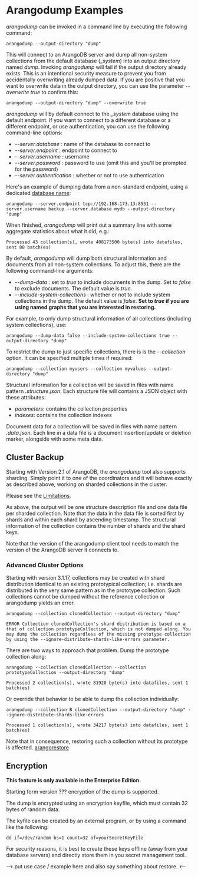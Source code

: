 Arangodump Examples
===================

_arangodump_ can be invoked in a command line by executing the following command:

    arangodump --output-directory "dump"

This will connect to an ArangoDB server and dump all non-system collections from
the default database (*_system*) into an output directory named *dump*.
Invoking _arangodump_ will fail if the output directory already exists. This is
an intentional security measure to prevent you from accidentally overwriting already
dumped data. If you are positive that you want to overwrite data in the output 
directory, you can use the parameter *--overwrite true* to confirm this:

    arangodump --output-directory "dump" --overwrite true

_arangodump_ will by default connect to the *_system* database using the default
endpoint. If you want to connect to a different database or a different endpoint, 
or use authentication, you can use the following command-line options:

- *--server.database <string>*: name of the database to connect to
- *--server.endpoint <string>*: endpoint to connect to
- *--server.username <string>*: username
- *--server.password <string>*: password to use (omit this and you'll be prompted for the
  password)
- *--server.authentication <bool>*: whether or not to use authentication

Here's an example of dumping data from a non-standard endpoint, using a dedicated
[database name](../../Appendix/Glossary.md#database-name):

    arangodump --server.endpoint tcp://192.168.173.13:8531 --server.username backup --server.database mydb --output-directory "dump"

When finished, _arangodump_ will print out a summary line with some aggregate 
statistics about what it did, e.g.:

    Processed 43 collection(s), wrote 408173500 byte(s) into datafiles, sent 88 batch(es)

By default, _arangodump_ will dump both structural information and documents from all
non-system collections. To adjust this, there are the following command-line 
arguments:

- *--dump-data <bool>*: set to *true* to include documents in the dump. Set to *false* 
  to exclude documents. The default value is *true*.
- *--include-system-collections <bool>*: whether or not to include system collections
  in the dump. The default value is *false*. **Set to _true_ if you are using named
  graphs that you are interested in restoring.**
  
For example, to only dump structural information of all collections (including system
collections), use:

    arangodump --dump-data false --include-system-collections true --output-directory "dump"

To restrict the dump to just specific collections, there is is the *--collection* option.
It can be specified multiple times if required:
    
    arangodump --collection myusers --collection myvalues --output-directory "dump"

Structural information for a collection will be saved in files with name pattern 
*<collection-name>.structure.json*. Each structure file will contains a JSON object 
with these attributes:
- *parameters*: contains the collection properties
- *indexes*: contains the collection indexes

Document data for a collection will be saved in files with name pattern 
*<collection-name>.data.json*. Each line in a data file is a document insertion/update or
deletion marker, alongside with some meta data.

Cluster Backup
--------------

Starting with Version 2.1 of ArangoDB, the *arangodump* tool also
supports sharding. Simply point it to one of the coordinators and it
will behave exactly as described above, working on sharded collections
in the cluster.

Please see the [Limitations](Limitations.md).

As above, the output will be one structure description file and one data
file per sharded collection. Note that the data in the data file is
sorted first by shards and within each shard by ascending timestamp. The
structural information of the collection contains the number of shards
and the shard keys.

Note that the version of the arangodump client tool needs to match the 
version of the ArangoDB server it connects to.

### Advanced Cluster Options

Starting with version 3.1.17, collections may be created with shard
distribution identical to an existing prototypical collection;
i.e. shards are distributed in the very same pattern as in the
prototype collection. Such collections cannot be dumped without the
reference collection or arangodump yields an error.

    arangodump --collection clonedCollection --output-directory "dump"

    ERROR Collection clonedCollection's shard distribution is based on a that of collection prototypeCollection, which is not dumped along. You may dump the collection regardless of the missing prototype collection by using the --ignore-distribute-shards-like-errors parameter.

There are two ways to approach that problem.
Dump the prototype collection along:

    arangodump --collection clonedCollection --collection prototypeCollection --output-directory "dump"
    
    Processed 2 collection(s), wrote 81920 byte(s) into datafiles, sent 1 batch(es)

Or override that behavior to be able to dump the collection
individually:

    arangodump --collection B clonedCollection --output-directory "dump" --ignore-distribute-shards-like-errors
    
    Processed 1 collection(s), wrote 34217 byte(s) into datafiles, sent 1 batch(es)

Note that in consequence, restoring such a collection without its
prototype is affected. [arangorestore](../Arangorestore/README.md)

Encryption
----------

**This feature is only available in the Enterprise Edition.**

Starting form version ??? encryption of the dump is supported.

The dump is encrypted using an encryption keyfile, which must contain 32 bytes of
random data. 

The kyfile can be created by an external program, or by using a command like the
following:

```
dd if=/dev/random bs=1 count=32 of=yourSecretKeyFile
```

For security reasons, it is best to create these keys offline (away from your
database servers) and directly store them in you secret management
tool.

--> put use case / example here and also say something about restore. <--


